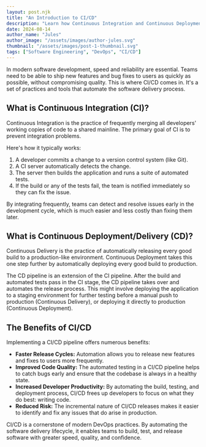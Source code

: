 ```yaml
---
layout: post.njk
title: "An Introduction to CI/CD"
description: "Learn how Continuous Integration and Continuous Deployment can help your team ship better software, faster."
date: 2024-08-14
author_name: "Jules"
author_image: "/assets/images/author-jules.svg"
thumbnail: "/assets/images/post-1-thumbnail.svg"
tags: ["Software Engineering", "DevOps", "CI/CD"]
---
```


In modern software development, speed and reliability are essential. Teams need to be able to ship new features and bug fixes to users as quickly as possible, without compromising quality. This is where CI/CD comes in. It's a set of practices and tools that automate the software delivery process.

## What is Continuous Integration (CI)?

Continuous Integration is the practice of frequently merging all developers' working copies of code to a shared mainline. The primary goal of CI is to prevent integration problems.

Here's how it typically works:
1.  A developer commits a change to a version control system (like Git).
2.  A CI server automatically detects the change.
3.  The server then builds the application and runs a suite of automated tests.
4.  If the build or any of the tests fail, the team is notified immediately so they can fix the issue.

By integrating frequently, teams can detect and resolve issues early in the development cycle, which is much easier and less costly than fixing them later.

## What is Continuous Deployment/Delivery (CD)?

Continuous Delivery is the practice of automatically releasing every good build to a production-like environment. Continuous Deployment takes this one step further by automatically deploying every good build to production.

The CD pipeline is an extension of the CI pipeline. After the build and automated tests pass in the CI stage, the CD pipeline takes over and automates the release process. This might involve deploying the application to a staging environment for further testing before a manual push to production (Continuous Delivery), or deploying it directly to production (Continuous Deployment).

## The Benefits of CI/CD

Implementing a CI/CD pipeline offers numerous benefits:

*   **Faster Release Cycles:** Automation allows you to release new features and fixes to users more frequently.
*   **Improved Code Quality:** The automated testing in a CI/CD pipeline helps to catch bugs early and ensure that the codebase is always in a healthy state.
*   **Increased Developer Productivity:** By automating the build, testing, and deployment process, CI/CD frees up developers to focus on what they do best: writing code.
*   **Reduced Risk:** The incremental nature of CI/CD releases makes it easier to identify and fix any issues that do arise in production.

CI/CD is a cornerstone of modern DevOps practices. By automating the software delivery lifecycle, it enables teams to build, test, and release software with greater speed, quality, and confidence.
